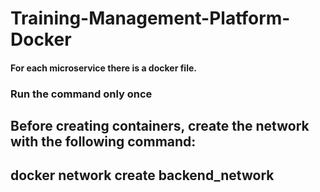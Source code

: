 # Training-Management-Platform-Docker

#### For each microservice there is a docker file.

### Run the command only once

## Before creating containers, create the network with the following command:

## docker network create backend_network